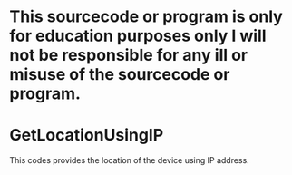 # This sourcecode or program is only for education purposes only I will not be responsible for any ill or misuse of the sourcecode or program.


# GetLocationUsingIP
This codes provides the location of the device using IP address. 
